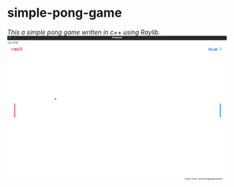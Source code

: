 # simple-pong-game
*This a simple pong game written in c++ using Raylib.*
![Pong game](https://github.com/YBProjectPortfolio/simple-pong-game/blob/main/game.png)
